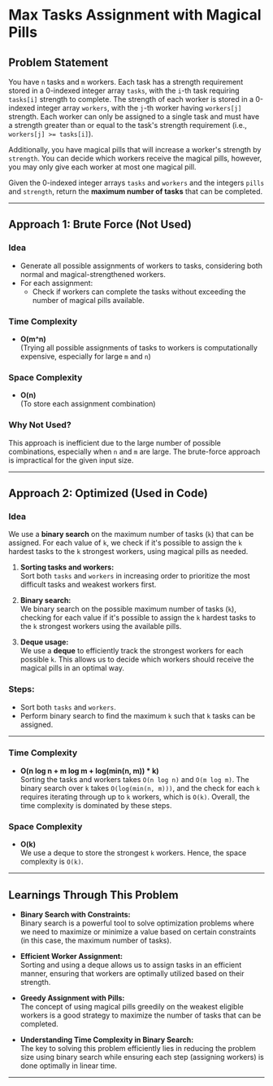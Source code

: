 # Max Tasks Assignment with Magical Pills

## Problem Statement

You have `n` tasks and `m` workers. Each task has a strength requirement stored in a 0-indexed integer array `tasks`, with the `i`-th task requiring `tasks[i]` strength to complete. The strength of each worker is stored in a 0-indexed integer array `workers`, with the `j`-th worker having `workers[j]` strength. Each worker can only be assigned to a single task and must have a strength greater than or equal to the task's strength requirement (i.e., `workers[j] >= tasks[i]`).

Additionally, you have magical pills that will increase a worker's strength by `strength`. You can decide which workers receive the magical pills, however, you may only give each worker at most one magical pill.

Given the 0-indexed integer arrays `tasks` and `workers` and the integers `pills` and `strength`, return the **maximum number of tasks** that can be completed.

---

## Approach 1: Brute Force (Not Used)

### Idea

- Generate all possible assignments of workers to tasks, considering both normal and magical-strengthened workers.
- For each assignment:
  - Check if workers can complete the tasks without exceeding the number of magical pills available.

### Time Complexity

- **O(m^n)**  
  (Trying all possible assignments of tasks to workers is computationally expensive, especially for large `m` and `n`)

### Space Complexity

- **O(n)**  
  (To store each assignment combination)

### Why Not Used?

This approach is inefficient due to the large number of possible combinations, especially when `n` and `m` are large. The brute-force approach is impractical for the given input size.

---

## Approach 2: Optimized (Used in Code)

### Idea

We use a **binary search** on the maximum number of tasks (`k`) that can be assigned. For each value of `k`, we check if it's possible to assign the `k` hardest tasks to the `k` strongest workers, using magical pills as needed.

1. **Sorting tasks and workers:**  
   Sort both `tasks` and `workers` in increasing order to prioritize the most difficult tasks and weakest workers first.

2. **Binary search:**  
   We binary search on the possible maximum number of tasks (`k`), checking for each value if it's possible to assign the `k` hardest tasks to the `k` strongest workers using the available pills.

3. **Deque usage:**  
   We use a **deque** to efficiently track the strongest workers for each possible `k`. This allows us to decide which workers should receive the magical pills in an optimal way.

### Steps:

- Sort both `tasks` and `workers`.
- Perform binary search to find the maximum `k` such that `k` tasks can be assigned.

---

### Time Complexity

- **O(n log n + m log m + log(min(n, m)) * k)**  
  Sorting the tasks and workers takes `O(n log n)` and `O(m log m)`. The binary search over `k` takes `O(log(min(n, m)))`, and the check for each `k` requires iterating through up to `k` workers, which is `O(k)`. Overall, the time complexity is dominated by these steps.

### Space Complexity

- **O(k)**  
  We use a deque to store the strongest `k` workers. Hence, the space complexity is `O(k)`.

---

## Learnings Through This Problem

- **Binary Search with Constraints:**  
  Binary search is a powerful tool to solve optimization problems where we need to maximize or minimize a value based on certain constraints (in this case, the maximum number of tasks).

- **Efficient Worker Assignment:**  
  Sorting and using a deque allows us to assign tasks in an efficient manner, ensuring that workers are optimally utilized based on their strength.

- **Greedy Assignment with Pills:**  
  The concept of using magical pills greedily on the weakest eligible workers is a good strategy to maximize the number of tasks that can be completed.

- **Understanding Time Complexity in Binary Search:**  
  The key to solving this problem efficiently lies in reducing the problem size using binary search while ensuring each step (assigning workers) is done optimally in linear time.

---
